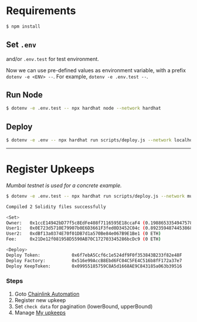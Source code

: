 # Requirements

```bash
$ npm install
```

## Set `.env`

and/or `.env.test` for test environment.

Now we can use pre-defined values as environment variable, with a prefix `dotenv -e <ENV> --`. For example, `dotenv -e .env.test --`.

## Run Node

```bash
$ dotenv -e .env.test -- npx hardhat node --network hardhat
```

## Deploy

```bash
$ dotenv -e .env -- npx hardhat run scripts/deploy.js --network localhost
```

---

# Register Upkeeps

*Mumbai testnet is used for a concrete example.*

```bash
$ dotenv -e .env.test -- npx hardhat run scripts/deploy.js --network mumbai   

Compiled 2 Solidity files successfully

<Set>
Owner:   0x1ccE14942bD77f5c8EdFe408f7116595E18ccaF4 (0.19886533549475788 ETH)
User1:   0x0E723d5710E79907b0E6D3661F3fed0D3452C04c (0.8923594874453868 ETH)
User2:   0xdBf13a0374E70f01DB7d1a570Be84e067B9E1Be1 (0 ETH)
Fee:     0x21De12f081958D5590AB70C172703345286bcDc9 (0 ETH)

<Deploy>
Deploy Token:            0x6f7ebA5Ccf6c1e524df9F0f353843B233f82e48F
Deploy Factory:          0x516e99AccB8Ebd6FC04C5FE4C516b8fF172a37e7
Deploy KeepToken:        0x09955185759C8A5d1668AE9C843185a063b39516
```

### Steps

1. Goto [Chainlink Automation](https://automation.chain.link/mumbai)
3. Register new upkeep
3. Set `check data` for pagination (lowerBound, upperBound)
4. Manage [My upkeeps](https://automation.chain.link/mumbai/9340155388659824822142057473546063992865515110295145464035554787059319211283)

<!--
### Console
```bash
# View
$ await ethers.provider.getBlockNumber();
$ await ethers.provider.getBlock();

# Mining
$ await network.provider.send("evm_setAutomine", [false]);
$ await network.provider.send("evm_setIntervalMining", [1000]);

# Increase Time & Block
$ await network.provider.send("evm_increaseTime", [10000]);
$ await ethers.provider.send("hardhat_mine", [ethers.utils.hexValue(10)]);

# Balance
$ await ethers.provider.getBalance("0xa29A12B879bCC89faE72687e09Da3c3995B91fe5")
```
-->
